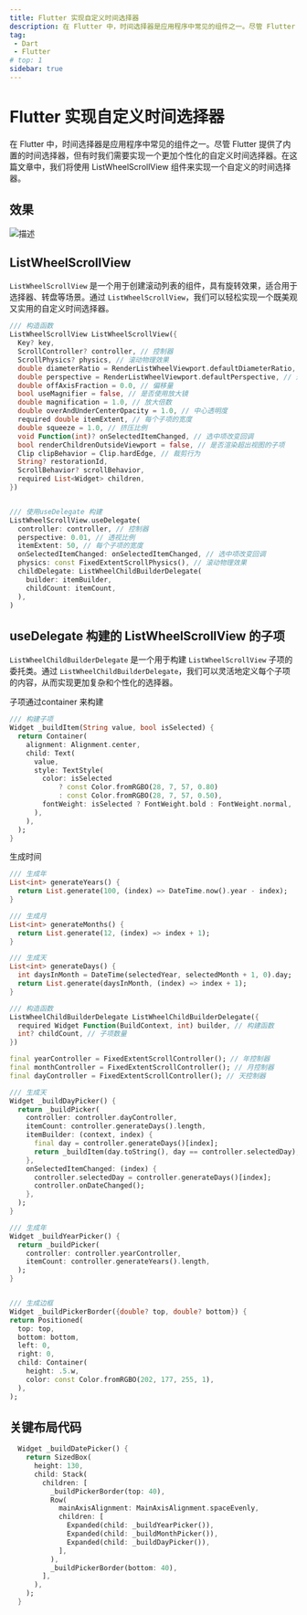 ```yaml
---
title: Flutter 实现自定义时间选择器
description: 在 Flutter 中，时间选择器是应用程序中常见的组件之一。尽管 Flutter 提供了内置的时间选择器，但有时我们需要实现一个更加个性化的自定义时间选择器。在这篇文章中，我们将使用 ListWheelScrollView 组件来实现一个自定义的时间选择器。
tag:
 - Dart
 - Flutter
# top: 1
sidebar: true
---
```


# Flutter 实现自定义时间选择器

在 Flutter 中，时间选择器是应用程序中常见的组件之一。尽管 Flutter 提供了内置的时间选择器，但有时我们需要实现一个更加个性化的自定义时间选择器。在这篇文章中，我们将使用 ListWheelScrollView 组件来实现一个自定义的时间选择器。


## 效果

<img src="/gif/CustomTimePickerBottomSheet.gif" style="margin: 0 0;" alt="描述"  />


## ListWheelScrollView

`ListWheelScrollView` 是一个用于创建滚动列表的组件，具有旋转效果，适合用于选择器、转盘等场景。通过 `ListWheelScrollView`，我们可以轻松实现一个既美观又实用的自定义时间选择器。

``` dart
/// 构造函数
ListWheelScrollView ListWheelScrollView({
  Key? key,
  ScrollController? controller, // 控制器
  ScrollPhysics? physics, // 滚动物理效果
  double diameterRatio = RenderListWheelViewport.defaultDiameterRatio, // 直径比例
  double perspective = RenderListWheelViewport.defaultPerspective, // 透视比例
  double offAxisFraction = 0.0, // 偏移量
  bool useMagnifier = false, // 是否使用放大镜
  double magnification = 1.0, // 放大倍数
  double overAndUnderCenterOpacity = 1.0, // 中心透明度
  required double itemExtent, // 每个子项的宽度
  double squeeze = 1.0, // 挤压比例
  void Function(int)? onSelectedItemChanged, // 选中项改变回调
  bool renderChildrenOutsideViewport = false, // 是否渲染超出视图的子项
  Clip clipBehavior = Clip.hardEdge, // 裁剪行为
  String? restorationId,
  ScrollBehavior? scrollBehavior,
  required List<Widget> children,
})


/// 使用useDelegate 构建
ListWheelScrollView.useDelegate(
  controller: controller, // 控制器
  perspective: 0.01, // 透视比例
  itemExtent: 50, // 每个子项的宽度
  onSelectedItemChanged: onSelectedItemChanged, // 选中项改变回调
  physics: const FixedExtentScrollPhysics(), // 滚动物理效果
  childDelegate: ListWheelChildBuilderDelegate(
    builder: itemBuilder,
    childCount: itemCount,
  ),
)
```

## useDelegate 构建的 ListWheelScrollView 的子项

`ListWheelChildBuilderDelegate` 是一个用于构建 `ListWheelScrollView` 子项的委托类。通过 `ListWheelChildBuilderDelegate`，我们可以灵活地定义每个子项的内容，从而实现更加复杂和个性化的选择器。


子项通过container 来构建

```dart
/// 构建子项  
Widget _buildItem(String value, bool isSelected) {
  return Container(
    alignment: Alignment.center,
    child: Text(
      value,
      style: TextStyle(
        color: isSelected
            ? const Color.fromRGBO(28, 7, 57, 0.80)
            : const Color.fromRGBO(28, 7, 57, 0.50),
        fontWeight: isSelected ? FontWeight.bold : FontWeight.normal,
      ),
    ),
  );
}
```


生成时间

```dart
/// 生成年
List<int> generateYears() {
  return List.generate(100, (index) => DateTime.now().year - index);
}

/// 生成月
List<int> generateMonths() {
  return List.generate(12, (index) => index + 1);
}

/// 生成天  
List<int> generateDays() {
  int daysInMonth = DateTime(selectedYear, selectedMonth + 1, 0).day;
  return List.generate(daysInMonth, (index) => index + 1);
}
```


``` dart
/// 构造函数
ListWheelChildBuilderDelegate ListWheelChildBuilderDelegate({
  required Widget Function(BuildContext, int) builder, // 构建函数
  int? childCount, // 子项数量
})

final yearController = FixedExtentScrollController(); // 年控制器 
final monthController = FixedExtentScrollController(); // 月控制器
final dayController = FixedExtentScrollController(); // 天控制器

/// 生成天
Widget _buildDayPicker() {
  return _buildPicker(
    controller: controller.dayController,
    itemCount: controller.generateDays().length,
    itemBuilder: (context, index) {
      final day = controller.generateDays()[index];
      return _buildItem(day.toString(), day == controller.selectedDay);
    },
    onSelectedItemChanged: (index) {
      controller.selectedDay = controller.generateDays()[index];
      controller.onDateChanged();
    },
  );
}

/// 生成年
Widget _buildYearPicker() {
  return _buildPicker(
    controller: controller.yearController,
    itemCount: controller.generateYears().length,
  );
}


/// 生成边框
Widget _buildPickerBorder({double? top, double? bottom}) {
return Positioned(
  top: top,
  bottom: bottom,
  left: 0,
  right: 0,
  child: Container(
    height: .5.w,
    color: const Color.fromRGBO(202, 177, 255, 1),
  ),
);
```
## 关键布局代码

```dart
  Widget _buildDatePicker() {
    return SizedBox(
      height: 130,
      child: Stack(
        children: [
          _buildPickerBorder(top: 40),
          Row(
            mainAxisAlignment: MainAxisAlignment.spaceEvenly,
            children: [
              Expanded(child: _buildYearPicker()),
              Expanded(child: _buildMonthPicker()),
              Expanded(child: _buildDayPicker()),
            ],
          ),
          _buildPickerBorder(bottom: 40),
        ],
      ),
    );
  }
```